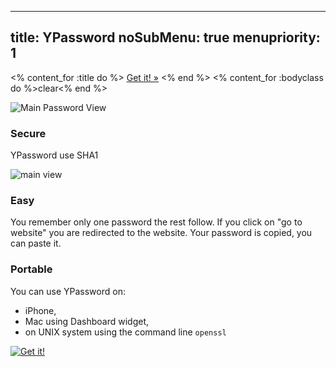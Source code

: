 -----
title: YPassword
noSubMenu: true
menupriority: 1
-----
<% content_for :title do %>
    <a href="http://itunes.apple.com/WebObjects/MZStore.woa/wa/viewSoftware?id=436268354&mt=8">Get it! &raquo;</a>
<% end %>
<% content_for :bodyclass do %>clear<% end %>

<div id="secure" class="slideshow">
    <img src="/img/main/iPhone_pw.jpg" class="clean" alt="Main Password View" class="leftimage" />
    <h3>Secure</h3>
    <p>YPassword use SHA1</p>
    <div class="flush"></div>
</div>

<div id="easy" class="slideshow">
    <img src="/img/main/iPhone_Easy.jpg" alt="main view" class="rightimage" />
    <h3>Easy</h3>
    <p>You remember only one password the rest follow.
    If you click on "go to website" you are redirected to the website.
    Your password is copied, you can paste it.
    </p>
    <div class="flush"></div>
</div>

<div id="portable" class="slideshow">
    <h3>Portable</h3>
    <p>You can use YPassword on: </p>
    <ul>
        <li> iPhone, </li>
        <li> Mac using Dashboard widget, </li>
        <li> on UNIX system using the command line <code>openssl</code> </li>
    </ul>
    <div class="flush"></div>
</div>

<div class="flush"></div>

<div class="center">
<a href="http://itunes.apple.com/WebObjects/MZStore.woa/wa/viewSoftware?id=436268354&mt=8">
    <img src="/img/main/Available_appstore.jpg" alt="Get it!"/>
</a>
</div>
